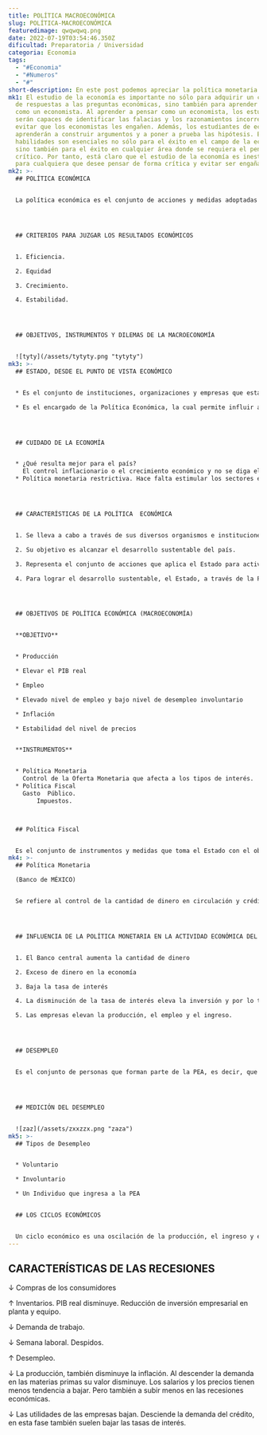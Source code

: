 ```yaml
---
title: POLÍTICA MACROECONÓMICA
slug: POLÍTICA-MACROECONÓMICA
featuredimage: qwqwqwq.png
date: 2022-07-19T03:54:46.350Z
dificultad: Preparatoria / Universidad
categoria: Economia
tags:
  - "#Economia"
  - "#Numeros"
  - "#"
short-description: En este post podemos apreciar la política monetaria y el como se maneja
mk1: El estudio de la economía es importante no sólo para adquirir un conjunto
  de respuestas a las preguntas económicas, sino también para aprender a pensar
  como un economista. Al aprender a pensar como un economista, los estudiantes
  serán capaces de identificar las falacias y los razonamientos incorrectos, y
  evitar que los economistas les engañen. Además, los estudiantes de economía
  aprenderán a construir argumentos y a poner a prueba las hipótesis. Estas
  habilidades son esenciales no sólo para el éxito en el campo de la economía,
  sino también para el éxito en cualquier área donde se requiera el pensamiento
  crítico. Por tanto, está claro que el estudio de la economía es inestimable
  para cualquiera que desee pensar de forma crítica y evitar ser engañado.
mk2: >-
  ## POLÍTICA ECONÓMICA


  La política económica es el conjunto de acciones y medidas adoptadas por el Estado en materia económica. Abarca diferentes áreas como la política fiscal, la política monetaria, la política salarial, la política de precios, el crecimiento económico o la política industrial. Su objetivo es mejorar las condiciones económicas de un país a través de diferentes mecanismos. Dependiendo de las inclinaciones políticas de un gobierno, se puede adoptar una política más o menos intervencionista. En general, los principales objetivos que persiguen las políticas económicas son la estabilidad, el pleno empleo y el control de la inflación. La certeza sobre la futura dirección de la política económica puede ayudar a los empresarios a tomar decisiones de inversión y animar a los consumidores a gastar, lo que puede conducir a un mayor crecimiento económico y a la creación de empleo. Sin embargo, los cambios inesperados en la política económica pueden crear incertidumbre y desalentar la inversión. Para ser eficaces, las políticas económicas deben estar bien coordinadas y ser coherentes a lo largo del tiempo. Esto puede ser un reto para los responsables políticos, ya que tienen que tener en cuenta una amplia gama de factores que a menudo entran en conflicto entre sí.




  ## CRITERIOS PARA JUZGAR LOS RESULTADOS ECONÓMICOS


  1. Eficiencia.

  2. Equidad

  3. Crecimiento.

  4. Estabilidad.




  ## OBJETIVOS, INSTRUMENTOS Y DILEMAS DE LA MACROECONOMÍA


  ![tyty](/assets/tytyty.png "tytyty")
mk3: >-
  ## ESTADO, DESDE EL PUNTO DE VISTA ECONÓMICO


  * Es el conjunto de instituciones, organizaciones y empresas que están controladas y administradas por el poder público y que sirven para poder gobernar a un país.

  * Es el encargado de la Política Económica, la cual permite influir ampliamente en la vida económica del país.




  ## CUIDADO DE LA ECONOMÍA


  * ¿Qué resulta mejor para el país?
    El control inflacionario o el crecimiento económico y no se diga el desarrollo económico.
  * Política monetaria restrictiva. Hace falta estimular los sectores económicos.




  ## CARACTERÍSTICAS DE LA POLÍTICA  ECONÓMICA


  1. Se lleva a cabo a través de sus diversos organismos e instituciones.

  2. Su objetivo es alcanzar el desarrollo sustentable del país.

  3. Representa el conjunto de acciones que aplica el Estado para activar la economía.

  4. Para lograr el desarrollo sustentable, el Estado, a través de la Política económica establece diversos tipos de objetivos:




  ## OBJETIVOS DE POLÍTICA ECONÓMICA (MACROECONOMÍA)


  **OBJETIVO**


  * Producción

  * Elevar el PIB real

  * Empleo

  * Elevado nivel de empleo y bajo nivel de desempleo involuntario

  * Inflación

  * Estabilidad del nivel de precios


  **INSTRUMENTOS**


  * Política Monetaria
    Control de la Oferta Monetaria que afecta a los tipos de interés.
  * Política Fiscal
    Gasto  Público.
        Impuestos.



  ## Política Fiscal 


  Es el conjunto de instrumentos y medidas que toma el Estado con el objeto de recaudar los ingresos necesarios para realizar las funciones  que le ayuden a cumplir sus objetivos.
mk4: >-
  ## Política Monetaria 

  (Banco de MÉXICO)


  Se refiere al control de la cantidad de dinero en circulación y crédito de una economía.




  ## INFLUENCIA DE LA POLÍTICA MONETARIA EN LA ACTIVIDAD ECONÓMICA DEL PAÍS.


  1. El Banco central aumenta la cantidad de dinero

  2. Exceso de dinero en la economía

  3. Baja la tasa de interés 

  4. La disminución de la tasa de interés eleva la inversión y por lo tanto la demanda agregada

  5. Las empresas elevan la producción, el empleo y el ingreso.




  ## DESEMPLEO


  Es el conjunto de personas que forman parte de la PEA, es decir, que están en edad de trabajar y con disposición de hacerlo a nivel de salarios ofrecido, pero que no encuentran una ocupación remunerada.




  ## MEDICIÓN DEL DESEMPLEO


  ![zaz](/assets/zxxzzx.png "zaza")
mk5: >-
  ## Tipos de Desempleo


  * Voluntario

  * Involuntario

  * Un Individuo que ingresa a la PEA


  ## LOS CICLOS ECONÓMICOS


  Un ciclo económico es una oscilación de la producción, el ingreso y el empleo de todo un país que suele durar de dos a diez años y que se caracteriza por una expansión o una contracción general de la mayoría de los sectores de la economía.
---
```

## CARACTERÍSTICAS DE LAS RECESIONES

↓ Compras de los consumidores


↑ Inventarios. 
   PIB real disminuye. Reducción de inversión empresarial en planta y equipo.


↓ Demanda de trabajo.


↓ Semana laboral. Despidos.


↑ Desempleo.



↓ La producción, también disminuye la inflación. Al descender la demanda en las materias primas su valor disminuye. Los salarios y los precios tienen menos tendencia a bajar. Pero también a subir menos en las recesiones económicas.


↓ Las utilidades de las empresas bajan. Desciende la demanda del crédito, en esta fase también suelen bajar las tasas de interés.